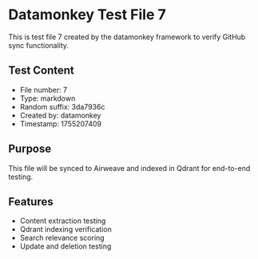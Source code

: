 # Datamonkey Test File 7

This is test file 7 created by the datamonkey framework to verify GitHub sync functionality.

## Test Content
- File number: 7
- Type: markdown
- Random suffix: 3da7936c
- Created by: datamonkey
- Timestamp: 1755207409

## Purpose
This file will be synced to Airweave and indexed in Qdrant for end-to-end testing.

## Features
- Content extraction testing
- Qdrant indexing verification
- Search relevance scoring
- Update and deletion testing
